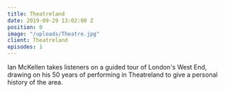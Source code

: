 ```yaml
---
title: Theatreland
date: 2019-09-29 13:02:00 Z
position: 0
image: "/uploads/Theatre.jpg"
client: Theatreland
episodes: 1
---
```


Ian McKellen takes listeners on a guided tour of London's West End, drawing on his 50 years of performing in Theatreland to give a personal history of the area.